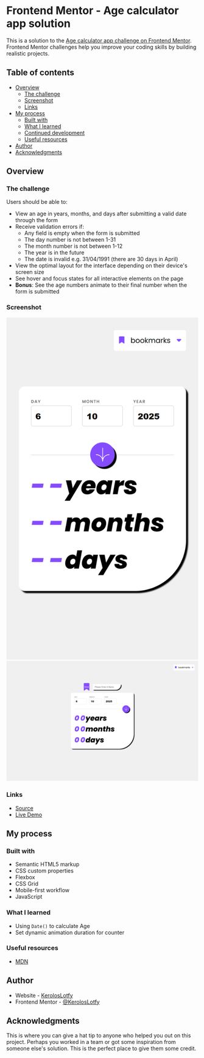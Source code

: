 # Frontend Mentor - Age calculator app solution

This is a solution to the [Age calculator app challenge on Frontend Mentor](https://www.frontendmentor.io/challenges/age-calculator-app-dF9DFFpj-Q). Frontend Mentor challenges help you improve your coding skills by building realistic projects. 

## Table of contents

- [Overview](#overview)
  - [The challenge](#the-challenge)
  - [Screenshot](#screenshot)
  - [Links](#links)
- [My process](#my-process)
  - [Built with](#built-with)
  - [What I learned](#what-i-learned)
  - [Continued development](#continued-development)
  - [Useful resources](#useful-resources)
- [Author](#author)
- [Acknowledgments](#acknowledgments)


## Overview

### The challenge

Users should be able to:

- View an age in years, months, and days after submitting a valid date through the form
- Receive validation errors if:
  - Any field is empty when the form is submitted
  - The day number is not between 1-31
  - The month number is not between 1-12
  - The year is in the future
  - The date is invalid e.g. 31/04/1991 (there are 30 days in April)
- View the optimal layout for the interface depending on their device's screen size
- See hover and focus states for all interactive elements on the page
- **Bonus**: See the age numbers animate to their final number when the form is submitted

### Screenshot

![Mobile](./design/127.0.0.1_5500_age-calculator-app_(iPhone%20SE).png)
![Desktop](./design/127.0.0.1_5500_age-calculator-app_(Nest%20Hub%20Max).png)


### Links

- [Source](https://www.frontendmentor.io/challenges/age-calculator-app-dF9DFFpj-Q)
- [Live Demo](https://keroloslotfy.github.io/Challenges/age-calculator-app)

## My process

### Built with

- Semantic HTML5 markup
- CSS custom properties
- Flexbox
- CSS Grid
- Mobile-first workflow
- JavaScript

### What I learned

- Using `Date()` to calculate Age
- Set dynamic animation duration for counter


### Useful resources

- [MDN](https://developer.mozilla.org/en-US/)


## Author

- Website - [KerolosLotfy](https://www.your-site.com)
- Frontend Mentor - [@KerolosLotfy](https://www.frontendmentor.io/profile/KerolosLotfy)


## Acknowledgments

This is where you can give a hat tip to anyone who helped you out on this project. Perhaps you worked in a team or got some inspiration from someone else's solution. This is the perfect place to give them some credit.
